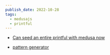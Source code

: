 ```yaml
---
publish_date: 2022-10-28
tags:
  - medusajs
  - printful
---
```

- [Can seed  an entire printful with medusa now ](https://github.com/olivermrbl/medusa-printful/commit/cc71b39c112dfa3afa29fb8dc29e9d40098e8f96)

- [pattern generator](https://tylify.app/pattern/)
